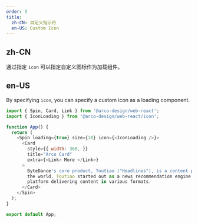 ```yaml
---
order: 5
title:
  zh-CN: 自定义指示符
  en-US: Custom Icon
---
```


## zh-CN

通过指定 `icon` 可以指定自定义图标作为加载组件。

## en-US

By specifying `icon`, you can specify a custom icon as a loading component.

```js
import { Spin, Card, Link } from '@arco-design/web-react';
import { IconLoading } from '@arco-design/web-react/icon';

function App() {
  return (
    <Spin loading={true} size={30} icon={<IconLoading />}>
      <Card
        style={{ width: 360, }}
        title="Arco Card"
        extra={<Link> More </Link>}
      >
        ByteDance's core product, Toutiao ("Headlines"), is a content platform in China and around
        the world. Toutiao started out as a news recommendation engine and gradually evolved into a
        platform delivering content in various formats.
      </Card>
    </Spin>
  );
}

export default App;
```
